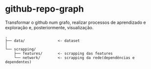 # github-repo-graph
Transformar o github num grafo, realizar processos de aprendizado e exploração e, posteriormente, visualização.

```
.
├── data/               <- dataset
│   
└── scrapping/
    ├── features/       <- scrapping das features
    └── network/        <- scrapping da rede(dependências e dependentes)
```
